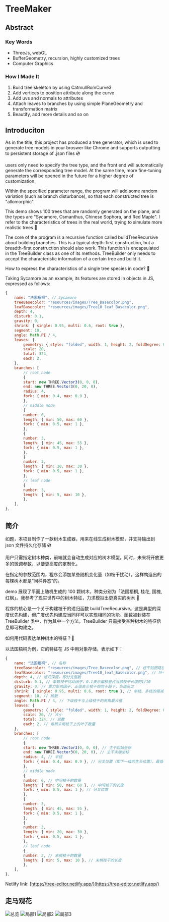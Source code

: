 # TreeMaker

## Abstract

### Key Words

- ThreeJs, webGL
- BufferGeometry, recursion, highly customized trees
- Computer Graphics

### How I Made It

1. Build tree skeleton by using CatmullRomCurve3
2. Add vertices to position attribute along the curve
3. Add uvs and normals to attributes
4. Attach leaves to branches by using simple PlaneGeometry and transformation matrix
5. Beautify, add more details and so on

## Introduciton

As in the title, this project has produced a tree generator, which is used to generate tree models in your broswer like Chrome and supports outputting to persistent storage of .json files 💿

users only need to specify the tree type, and the front end will automatically generate the corresponding tree model. At the same time, more fine-tuning parameters will be opened in the future for a higher degree of customization.

Within the specified parameter range, the program will add some random variation (such as branch disturbance), so that each constructed tree is "allomorphic".

This demo shows 100 trees that are randomly generated on the plane, and the types are "Sycamore, Osmanthus, Chinese Sophora, and Red Maple". I refer to the characteristics of trees in the real world, trying to simulate more realistic trees 🥸

The core of the program is a recursive function called buildTreeRecursive about building branches. This is a typical depth-first construction, but a breadth-first construction should also work. This function is encapsulated in the TreeBuilder class as one of its methods. TreeBuilder only needs to accept the characteristic information of a certain tree and build it.

How to express the characteristics of a single tree species in code? 🧐

Taking Sycamore as an example, its features are stored in objects in JS, expressed as follows:

```js
{
    name: "法国梧桐", // Sycamore
    treeBasecolor: "resources/images/Tree_Basecolor.png",
    leafBasecolor: "resources/images/Tree10_leaf_Basecolor.png",
    depth: 4,
    disturb: 0.1,
    gravity: 0,
    shrink: { single: 0.95, multi: 0.6, root: true },
    segment: 10,
    angle: Math.PI / 4,
    leaves: {
        geometry: { style: "folded", width: 1, height: 2, foldDegree: 0.3 },
        scale: 20,
        total: 324,
        each: 2,
    },
    branches: [
        // root node
        {
        start: new THREE.Vector3(0, 0, 0),
        end: new THREE.Vector3(0, 20, 0),
        radius: 4,
        fork: { min: 0.4, max: 0.9 },
        },
        // middle node
        {
        number: 6,
        length: { min: 50, max: 60 },
        fork: { min: 0.5, max: 1 },
        },
        {
        number: 3,
        length: { min: 45, max: 55 },
        fork: { min: 0.5, max: 1 },
        },
        {
        number: 3,
        length: { min: 20, max: 30 },
        fork: { min: 0.5, max: 1 },
        },
        // leaf node
        {
        number: 3,
        length: { min: 5, max: 10 },
        },
    ],
},
```

## 简介

如题，本项目制作了一款树木生成器，用来在线生成树木模型，并支持输出到 json 文件持久化存储 💿

用户只需指定树木种类，前端就会自动生成对应的树木模型。同时，未来将开放更多的微调参数，以便更高度的定制化。

在指定的参数范围内，程序会添加某些随机变化量（如枝干扰动），这样构造出的每棵树木都是“同种异态”的。

demo 展现了平面上随机生成的 100 颗树木，种类分别为「法国梧桐, 桂花, 国槐, 红枫」。我参考了现实世界中的树木特征，力求模拟出更真实的树木 🥸

程序的核心是一个关于构建枝干的递归函数 buildTreeRecursive。这是典型的深度优先构建，但广度优先构建应当同样可以实现相同的功能。函数被封装在 TreeBuilder 类中，作为其中一个方法。TreeBuilder 只需接受某种树木的特征信息即可构建之。

如何用代码表达单种树木的特征？🧐

以法国梧桐为例，它的特征在 JS 中用对象存储，表示如下：

```js
{
    name: "法国梧桐", // 名称
    treeBasecolor: "resources/images/Tree_Basecolor.png", // 枝干贴图路径
    leafBasecolor: "resources/images/Tree10_leaf_Basecolor.png", // 叶子贴图路径
    depth: 4, // 递归深度，即分支层数
    disturb: 0.1, // 单颗枝干扰动因子，0.1表示偏移量占当前枝干长度的1/10
    gravity: 0, // 重力影响因子，正值表示枝干倾向于超下，负值反之
    shrink: { single: 0.95, multi: 0.6, root: true }, // 单枝、多枝的缩减因子，root表示主干是否受此参数影响
    segment: 10, // 段数
    angle: Math.PI / 4, // 下级枝干与上级枝干的夹角最大值
    leaves: {
        geometry: { style: "folded", width: 1, height: 2, foldDegree: 0.3 }, // 叶片几何体的风格、长、宽、折叠程度
        scale: 20, // 大小
        total: 324, // 总数
        each: 2, // 每根末梢枝干上的叶子数量
    },
    branches: [
        // root node
        {
        start: new THREE.Vector3(0, 0, 0), // 主干起始坐标
        end: new THREE.Vector3(0, 20, 0), // 主干末端坐标
        radius: 4, // 半径
        fork: { min: 0.4, max: 0.9 }, // 分叉位置（即下一级的生长位置），最低在当前的4/10处，最高在9/10处
        },
        // middle node
        {
        number: 6, // 中间枝干的数量
        length: { min: 50, max: 60 }, // 中间枝干的长度
        fork: { min: 0.5, max: 1 }, // 分叉位置
        },
        {
        number: 3,
        length: { min: 45, max: 55 },
        fork: { min: 0.5, max: 1 },
        },
        {
        number: 3,
        length: { min: 20, max: 30 },
        fork: { min: 0.5, max: 1 },
        },
        // leaf node
        {
        number: 3, // 末梢枝干的数量
        length: { min: 5, max: 10 }, // 末梢枝干的长度
        },
    ],
},
```

Netlify link: [https://tree-editor.netlify.app/](https://tree-editor.netlify.app/)

## 走马观花

![总览](resources/images/md/2023-02-26%2019.47.00.png)
![局部1](resources/images/md/2023-02-26%2019.47.18.png)
![局部2](resources/images/md/2023-02-26%2019.48.02.png)
![局部3](resources/images/md/2023-02-26%2019.48.14.png)
